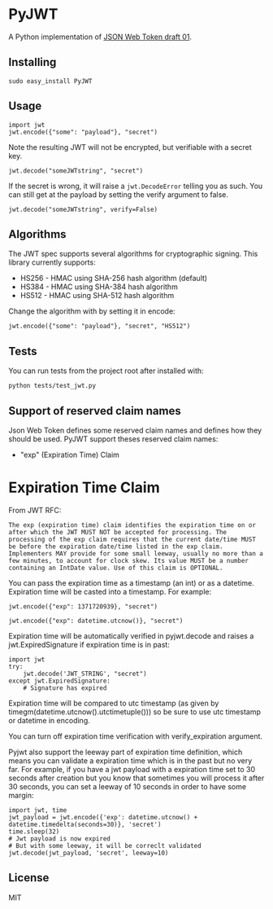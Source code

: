 PyJWT
=====
A Python implementation of [JSON Web Token draft 01](http://self-issued.info/docs/draft-jones-json-web-token-01.html).

Installing
----------

    sudo easy_install PyJWT

Usage
-----

    import jwt
    jwt.encode({"some": "payload"}, "secret")

Note the resulting JWT will not be encrypted, but verifiable with a secret key.

    jwt.decode("someJWTstring", "secret")

If the secret is wrong, it will raise a `jwt.DecodeError` telling you as such. You can still get at the payload by setting the verify argument to false.

    jwt.decode("someJWTstring", verify=False)

Algorithms
----------

The JWT spec supports several algorithms for cryptographic signing. This library currently supports:

* HS256 - HMAC using SHA-256 hash algorithm (default)
* HS384 - HMAC using SHA-384 hash algorithm
* HS512 - HMAC using SHA-512 hash algorithm

Change the algorithm with by setting it in encode:

    jwt.encode({"some": "payload"}, "secret", "HS512")

Tests
-----

You can run tests from the project root after installed with:

    python tests/test_jwt.py

Support of reserved claim names
-------------------------------

Json Web Token defines some reserved claim names and defines how they should be used. PyJWT support theses reserved claim names:

 - "exp" (Expiration Time) Claim

Expiration Time Claim
=====================

From JWT RFC:

    The exp (expiration time) claim identifies the expiration time on or after which the JWT MUST NOT be accepted for processing. The processing of the exp claim requires that the current date/time MUST be before the expiration date/time listed in the exp claim. Implementers MAY provide for some small leeway, usually no more than a few minutes, to account for clock skew. Its value MUST be a number containing an IntDate value. Use of this claim is OPTIONAL.

You can pass the expiration time as a timestamp (an int) or as a datetime. Expiration time will be casted into a timestamp. For example:

    jwt.encode({"exp": 1371720939}, "secret")

    jwt.encode({"exp": datetime.utcnow()}, "secret")

Expiration time will be automatically verified in pyjwt.decode and raises a jwt.ExpiredSignature if expiration time is in past:

    import jwt
    try:
        jwt.decode('JWT_STRING', "secret")
    except jwt.ExpiredSignature:
        # Signature has expired

Expiration time will be compared to utc timestamp (as given by timegm(datetime.utcnow().utctimetuple())) so be sure to use utc timestamp or datetime in encoding.

You can turn off expiration time verification with verify_expiration argument.

Pyjwt also support the leeway part of expiration time definition, which means you can validate a expiration time which is in the past but no very far. For example, if you have a jwt payload with a expiration time set to 30 seconds after creation but you know that sometimes you will process it after 30 seconds, you can set a leeway of 10 seconds in order to have some margin:

    import jwt, time
    jwt_payload = jwt.encode({'exp': datetime.utcnow() + datetime.timedelta(seconds=30)}, 'secret')
    time.sleep(32)
    # Jwt payload is now expired
    # But with some leeway, it will be correclt validated
    jwt.decode(jwt_payload, 'secret', leeway=10)


License
-------

MIT

